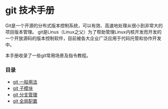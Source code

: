 # git 技术手册

Git是一个开源的分布式版本控制系统，可以有效、高速地处理从很小到非常大的项目版本管理。 git是Linus（Linux之父）为了帮助管理Linux内核开发而开发的一个开放源码的版本控制软件，目前被各大企业广泛应用于代码托管和协作开发中。

本手册收录了一些git常用场景及指令教程。

### 目录
* [git 一般用法](devops/devops-tools/git/git-common.md)
* [git 子模块](devops/devops-tools/git/git-submodule.md)
* [git 分支管理](devops/devops-tools/git/git-branch.md)
* [git 全局配置](devops/devops-tools/git/git-config.md)